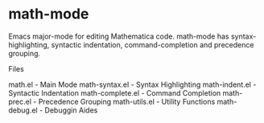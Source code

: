 math-mode
====
Emacs major-mode for editing Mathematica code. math-mode has syntax-highlighting, syntactic indentation, command-completion and precedence grouping.



Files

math.el - Main Mode
math-syntax.el - Syntax Highlighting
math-indent.el - Syntactic Indentation
math-complete.el - Command Completion
math-prec.el - Precedence Grouping
math-utils.el - Utility Functions
math-debug.el - Debuggin Aides

